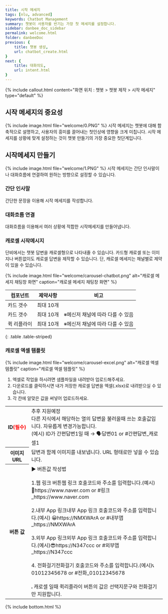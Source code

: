 ```yaml
---
title: 시작 메세지
tags: [nlu, advanced]
keywords: Chatbot Management
summary: 챗봇이 사용자를 반기는 가장 첫 메세지를 설정합니다.
sidebar: danbee_doc_sidebar
permalink: welcome.html
folder: danbeeDoc
previous: {
    title: 챗봇 생성,
    url: chatbot_create.html
}
next: {
    title: 대화의도,
    url: intent.html
}
---
```


{% include callout.html content="화면 위치 : 챗봇 > 챗봇 제작 > 시작 메세지" type="default" %}

## 시작 메세지의 중요성
{% include image.html file="welcome/0.PNG" %}
시작 메세지는 챗봇에 대해 함축적으로 설명하고, 사용자의 흥미를 끌어내는 첫인상에 영향을 크게 미칩니다. 시작 메세지를 상황에 맞게 설정하는 것이 챗봇 만들기의 가장 중요한 첫단계입니다.

## 시작메세지 만들기
{% include image.html file="welcome/1.PNG" %}
시작 메세지는 간단 인사말이나 대화흐름에 연결하여 원하는 방향으로 설정할 수 있습니다.

### 간단 인사말
간단한 문장을 이용해 시작 메세지를 작성합니다.

### 대화흐름 연결
대화흐름을 이용해서 여러 상황에 적합한 시작메세지를 만들어냅니다.

### 캐로셀 시작메시지
단비에서는 챗봇 답변을 캐로셀형으로 나타내줄 수 있습니다. 카드형 캐로셀 또는 이미지나 버튼없이도 캐로셀 답변을 제작할 수 있습니다. 단, 캐로셀 메세지는 채널별로 제약이 있을 수 있습니다.
   
{% include image.html file="welcome/carousel-chatbot.png" alt="캐로셀 메세지 채팅창 화면" caption="캐로셀 메세지 채팅창 화면" %}

| 컴포넌트 | 제약사항 | 비고 |
|--------|-------|-------|
| 카드 갯수 | 최대 10개 |  |
| 카드 갯수 | 최대 10개 | ※메신저 채널에 따라 다를 수 있음 |
| 퀵 리플라이 | 최대 10개 | ※메신저 채널에 따라 다를 수 있음 |
{: .table .table-striped}

### 캐로셀 엑셀 템플릿
{% include image.html file="welcome/carousel-excel.png" alt="캐로셀 엑셀 템플릿" caption="캐로셀 엑셀 템플릿" %}

1. 엑셀로 작업을 하시려면 샘플파일을 내려받아 업로드해주세요.
2. 다운로드를 클릭하시면 내가 저장한 캐로셀 답변을 엑셀(.xlsx)로 내려받으실 수 있습니다.
3. 각 칸에 알맞은 값을 써넣어 업로드하세요.
  
<table class="table table-bordered">
    <colgroup>
        <col width="15%" />
        <col width="85%" />
    </colgroup>
    <tr>
        <th>ID<span style="color:red">(필수)</span></th>
        <td>추후 지원예정<br>다른 지식에서 해당하는 열의 답변을 불러올때 쓰는 호출값입니다. 자유롭게 변경가능합니다.<br>(예시) ID가 간편답변1일 때 → 🗣답변01 or #간편답변_캐로셀1</td>
    </tr>
    <tr>
        <th>이미지 URL</th>
        <td>답변과 함께 이미지를 내보냅니다. URL 형태로만 넣을 수 있습니다.</td>
    </tr>
    <tr>    
        <th>버튼 값</th>
        <td>
            ▶ 버튼값 작성법 <br><br>
            1.웹 링크 버튼웹 링크 호출코드와 주소를 입력합니다.(예시) 🔗https://www.naver.com or #링크_https://www.naver.com <br><br>
            2.내부 App 링크내부 App 링크 호출코드와 주소를 입력합니다.(예시) 😀https://NMXWArA or #내부앱_https://NMXWArA <br><br>
            3.외부 App 링크외부 App 링크 호출코드와 주소를 입력합니다.(예시)😎https://N347ccc or #외부앱_https://N347ccc <br><br>
            4. 전화걸기전화걸기 호출코드와 주소를 입력합니다.(예시)📞01012345678 or #전화_01012345678 <br><br>            
            <b style="font-size: 4px">●</b> 캐로셀 일때 퀵리플라이 버튼의 값은 선택지문구와 전화걸기만 지원합니다.
        </td>
    </tr>
</table>

{% include bottom.html %}
